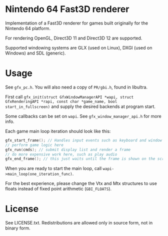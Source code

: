 # Nintendo 64 Fast3D renderer

Implementation of a Fast3D renderer for games built originally for the Nintendo 64 platform.

For rendering OpenGL, Direct3D 11 and Direct3D 12 are supported.

Supported windowing systems are GLX (used on Linux), DXGI (used on Windows) and SDL (generic).

# Usage

See `gfx_pc.h`. You will also need a copy of `PR/gbi.h`, found in libultra.

First call `gfx_init(struct GfxWindowManagerAPI *wapi, struct GfxRenderingAPI *rapi, const char *game_name, bool start_in_fullscreen)` and supply the desired backends at program start.

Some callbacks can be set on `wapi`. See `gfx_window_manager_api.h` for more info.

Each game main loop iteration should look like this:

```C
gfx_start_frame(); // Handles input events such as keyboard and window events
// perform game logic here
gfx_run(cmds); // submit display list and render a frame
// do more expensive work here, such as play audio
gfx_end_frame(); // this just waits until the frame is shown on the screen (vsync), to provide correct game timing
```

When you are ready to start the main loop, call `wapi->main_loop(one_iteration_func)`.

For the best experience, please change the Vtx and Mtx structures to use floats instead of fixed point arithmetic (`GBI_FLOATS`).

# License

See LICENSE.txt. Redistributions are allowed only in source form, not in binary form.

